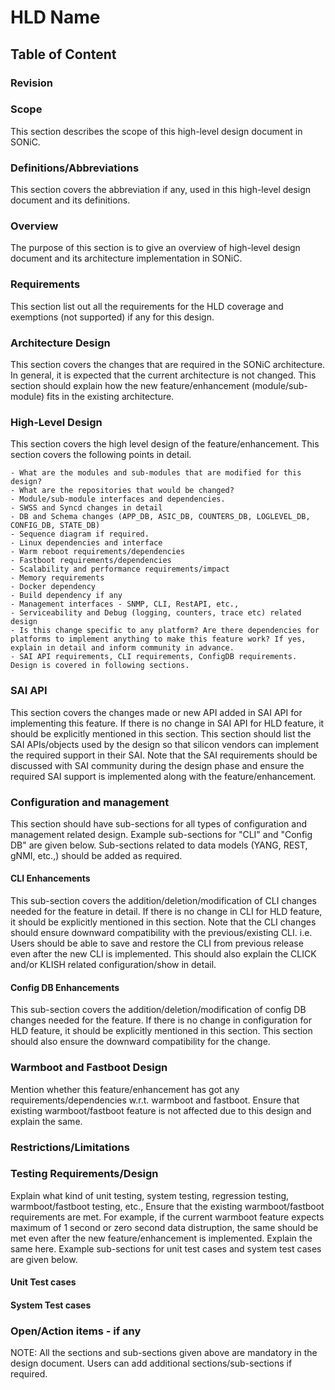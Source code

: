 # HLD Name #

## Table of Content 

### Revision  

### Scope  

This section describes the scope of this high-level design document in SONiC.

### Definitions/Abbreviations 

This section covers the abbreviation if any, used in this high-level design document and its definitions.

### Overview 

The purpose of this section is to give an overview of high-level design document and its architecture implementation in SONiC. 

### Requirements

This section list out all the requirements for the HLD coverage and exemptions (not supported) if any for this design.

### Architecture Design 

This section covers the changes that are required in the SONiC architecture. In general, it is expected that the current architecture is not changed.
This section should explain how the new feature/enhancement (module/sub-module) fits in the existing architecture. 

### High-Level Design 

This section covers the high level design of the feature/enhancement. This section covers the following points in detail.
		
	- What are the modules and sub-modules that are modified for this design?
	- What are the repositories that would be changed?
	- Module/sub-module interfaces and dependencies. 
	- SWSS and Syncd changes in detail
	- DB and Schema changes (APP_DB, ASIC_DB, COUNTERS_DB, LOGLEVEL_DB, CONFIG_DB, STATE_DB)
	- Sequence diagram if required.
	- Linux dependencies and interface
	- Warm reboot requirements/dependencies
	- Fastboot requirements/dependencies
	- Scalability and performance requirements/impact
	- Memory requirements
	- Docker dependency
	- Build dependency if any
	- Management interfaces - SNMP, CLI, RestAPI, etc.,
	- Serviceability and Debug (logging, counters, trace etc) related design
	- Is this change specific to any platform? Are there dependencies for platforms to implement anything to make this feature work? If yes, explain in detail and inform community in advance.
	- SAI API requirements, CLI requirements, ConfigDB requirements. Design is covered in following sections.

### SAI API 

This section covers the changes made or new API added in SAI API for implementing this feature. If there is no change in SAI API for HLD feature, it should be explicitly mentioned in this section.
This section should list the SAI APIs/objects used by the design so that silicon vendors can implement the required support in their SAI. Note that the SAI requirements should be discussed with SAI community during the design phase and ensure the required SAI support is implemented along with the feature/enhancement.

### Configuration and management 
This section should have sub-sections for all types of configuration and management related design. Example sub-sections for "CLI" and "Config DB" are given below. Sub-sections related to data models (YANG, REST, gNMI, etc.,) should be added as required.

#### CLI Enhancements 

This sub-section covers the addition/deletion/modification of CLI changes needed for the feature in detail. If there is no change in CLI for HLD feature, it should be explicitly mentioned in this section. Note that the CLI changes should ensure downward compatibility with the previous/existing CLI. i.e. Users should be able to save and restore the CLI from previous release even after the new CLI is implemented. 
This should also explain the CLICK and/or KLISH related configuration/show in detail.

#### Config DB Enhancements  

This sub-section covers the addition/deletion/modification of config DB changes needed for the feature. If there is no change in configuration for HLD feature, it should be explicitly mentioned in this section. This section should also ensure the downward compatibility for the change. 
		
### Warmboot and Fastboot Design  
Mention whether this feature/enhancement has got any requirements/dependencies w.r.t. warmboot and fastboot. Ensure that existing warmboot/fastboot feature is not affected due to this design and explain the same.

### Restrictions/Limitations  

### Testing Requirements/Design  
Explain what kind of unit testing, system testing, regression testing, warmboot/fastboot testing, etc.,
Ensure that the existing warmboot/fastboot requirements are met. For example, if the current warmboot feature expects maximum of 1 second or zero second data distruption, the same should be met even after the new feature/enhancement is implemented. Explain the same here.
Example sub-sections for unit test cases and system test cases are given below. 

#### Unit Test cases  

#### System Test cases

### Open/Action items - if any 

	
NOTE: All the sections and sub-sections given above are mandatory in the design document. Users can add additional sections/sub-sections if required.